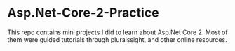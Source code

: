 # Asp.Net-Core-2-Practice

This repo contains mini projects I did to learn about Asp.Net Core 2.  Most of them were guided 
tutorials through pluralssight, and other online resources. 
